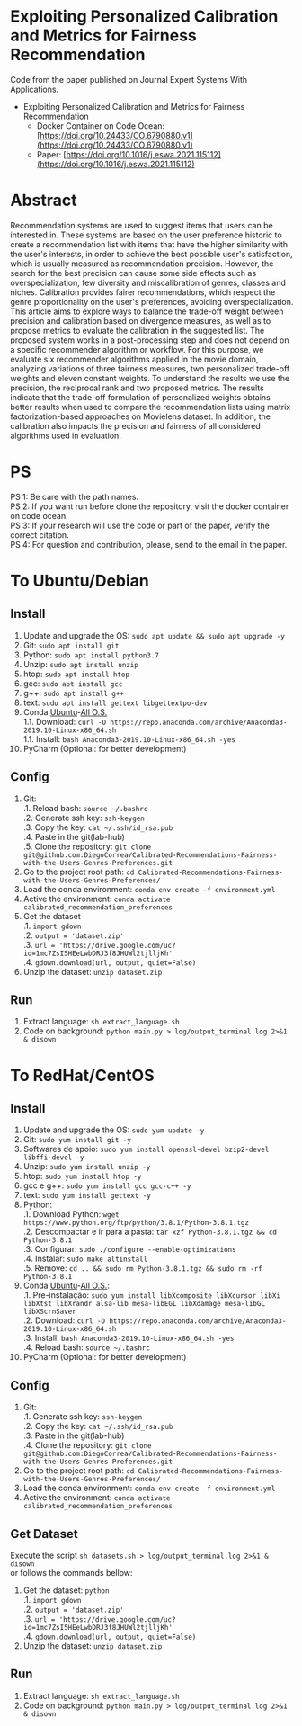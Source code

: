 # Exploiting Personalized Calibration and Metrics for Fairness Recommendation  
Code from the paper published on Journal Expert Systems With Applications.  

- Exploiting Personalized Calibration and Metrics for Fairness Recommendation  
  - Docker Container on Code Ocean: [https://doi.org/10.24433/CO.6790880.v1](https://doi.org/10.24433/CO.6790880.v1)  
  - Paper: [https://doi.org/10.1016/j.eswa.2021.115112](https://doi.org/10.1016/j.eswa.2021.115112)

# Abstract  
Recommendation systems are used to suggest items that users can be interested in. These systems are based on the user preference historic to create a recommendation list with items that have the higher similarity with the user's interests, in order to achieve the best possible user's satisfaction, which is usually measured as recommendation precision. However, the search for the best precision can cause some side effects such as overspecialization, few diversity and miscalibration of genres, classes and niches. Calibration provides fairer recommendations, which respect the genre proportionality on the user's preferences, avoiding overspecialization. This article aims to explore ways to balance the trade-off weight between precision and calibration based on divergence measures, as well as to propose metrics to evaluate the calibration in the suggested list. The proposed system works in a post-processing step and does not depend on a specific recommender algorithm or workflow. For this purpose, we evaluate six recommender algorithms applied in the movie domain, analyzing variations of three fairness measures, two personalized trade-off weights and eleven constant weights. To understand the results we use the precision, the reciprocal rank and two proposed metrics. The results indicate that the trade-off formulation of personalized weights obtains better results when used to compare the recommendation lists using matrix factorization-based approaches on Movielens dataset. In addition, the calibration also impacts the precision and fairness of all considered algorithms used in evaluation.  

# PS  
PS 1: Be care with the path names.  
PS 2: If you want run before clone the repository, visit the docker container on code ocean.   
PS 3: If your research will use the code or part of the paper, verify the correct citation.    
PS 4: For question and contribution, please, send to the email in the paper.  

# To Ubuntu/Debian  

## Install
1. Update and upgrade the OS: `sudo apt update && sudo apt upgrade -y`  
1. Git: `sudo apt install git`  
1. Python: `sudo apt install python3.7` 
1. Unzip: `sudo apt install unzip`  
1. htop: `sudo apt install htop`  
1. gcc: `sudo apt install gcc`
1. g++: `sudo apt install g++`
1. text: `sudo apt install gettext libgettextpo-dev`
1. Conda [Ubuntu](https://www.digitalocean.com/community/tutorials/how-to-install-anaconda-on-ubuntu-18-04-quickstart)-[All O.S.](https://docs.anaconda.com/anaconda/install/linux/)  
1.1. Download: `curl -O https://repo.anaconda.com/archive/Anaconda3-2019.10-Linux-x86_64.sh`   
1.1. Install: `bash Anaconda3-2019.10-Linux-x86_64.sh -yes`  
1. PyCharm (Optional: for better development)  
  
## Config  
1. Git:  
.1. Reload bash: `source ~/.bashrc`  
.2. Generate ssh key: `ssh-keygen`  
.3. Copy the key: `cat ~/.ssh/id_rsa.pub`    
.4. Paste in the git(lab-hub)  
.5. Clone the repository: `git clone git@github.com:DiegoCorrea/Calibrated-Recommendations-Fairness-with-the-Users-Genres-Preferences.git`    
1. Go to the project root path: `cd Calibrated-Recommendations-Fairness-with-the-Users-Genres-Preferences/`  
1. Load the conda environment: `conda env create -f environment.yml`  
1. Active the environment: `conda activate calibrated_recommendation_preferences`  
1. Get the dataset  
.1. `import gdown`  
.2. `output = 'dataset.zip' `  
.3. `url = 'https://drive.google.com/uc?id=1mc7ZsI5HEeLwbDRJ3f8JHUWl2tjlljKh' `  
.4. `gdown.download(url, output, quiet=False) `  
6. Unzip the dataset: `unzip dataset.zip`
  
## Run  
1. Extract language: `sh extract_language.sh`
1. Code on background: `python main.py > log/output_terminal.log 2>&1 & disown`

# To RedHat/CentOS  

## Install
1. Update and upgrade the OS: `sudo yum update -y`  
1. Git: `sudo yum install git -y`  
1. Softwares de apoio: `sudo yum install openssl-devel bzip2-devel libffi-devel -y` 
1. Unzip: `sudo yum install unzip -y`  
1. htop: `sudo yum install htop -y`  
1. gcc e g++: `sudo yum install gcc gcc-c++ -y`
1. text: `sudo yum install gettext -y`
1. Python:  
.1. Download Python: `wget https://www.python.org/ftp/python/3.8.1/Python-3.8.1.tgz`  
.2. Descompactar e ir para a pasta: `tar xzf Python-3.8.1.tgz && cd Python-3.8.1`  
.3. Configurar: `sudo ./configure --enable-optimizations`    
.4. Instalar: `sudo make altinstall`  
.5. Remove: `cd .. && sudo rm Python-3.8.1.tgz && sudo rm -rf Python-3.8.1`  
1. Conda [Ubuntu](https://www.digitalocean.com/community/tutorials/how-to-install-anaconda-on-ubuntu-18-04-quickstart)-[All O.S.](https://docs.anaconda.com/anaconda/install/linux/):  
.1. Pre-instalação: `sudo yum install libXcomposite libXcursor libXi libXtst libXrandr alsa-lib mesa-libEGL libXdamage mesa-libGL libXScrnSaver`    
.2. Download: `curl -O https://repo.anaconda.com/archive/Anaconda3-2019.10-Linux-x86_64.sh`   
.3. Install: `bash Anaconda3-2019.10-Linux-x86_64.sh -yes`  
.4. Reload bash: `source ~/.bashrc` 
1. PyCharm (Optional: for better development)  
  
## Config  
1. Git:   
.1. Generate ssh key: `ssh-keygen`  
.2. Copy the key: `cat ~/.ssh/id_rsa.pub`    
.3. Paste in the git(lab-hub)  
.4. Clone the repository: `git clone git@github.com:DiegoCorrea/Calibrated-Recommendations-Fairness-with-the-Users-Genres-Preferences.git`    
1. Go to the project root path: `cd Calibrated-Recommendations-Fairness-with-the-Users-Genres-Preferences/`  
1. Load the conda environment: `conda env create -f environment.yml`  
1. Active the environment: `conda activate calibrated_recommendation_preferences`  

## Get Dataset
Execute the script `sh datasets.sh > log/output_terminal.log 2>&1 & disown`   
or follows the commands bellow:
1. Get the dataset: `python`  
.1. `import gdown`  
.2. `output = 'dataset.zip' `  
.3. `url = 'https://drive.google.com/uc?id=1mc7ZsI5HEeLwbDRJ3f8JHUWl2tjlljKh' `  
.4. `gdown.download(url, output, quiet=False) `  
6. Unzip the dataset: `unzip dataset.zip`  
  
## Run  
1. Extract language: `sh extract_language.sh`
1. Code on background: `python main.py > log/output_terminal.log 2>&1 & disown`    